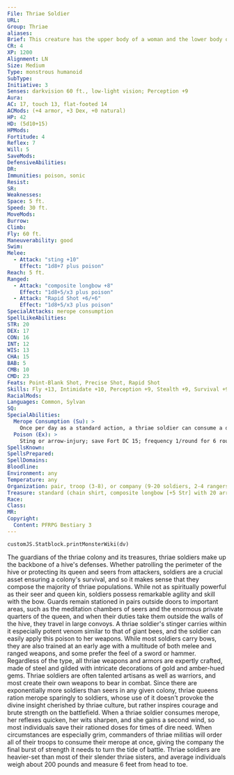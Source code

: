 ```yaml
---
File: Thriae Soldier
URL: 
Group: Thriae
aliases: 
Brief: This creature has the upper body of a woman and the lower body of a bee. She wields a longbow with uncanny skill.
CR: 4
XP: 1200
Alignment: LN
Size: Medium
Type: monstrous humanoid
SubType: 
Initiative: 3
Senses: darkvision 60 ft., low-light vision; Perception +9
Aura: 
AC: 17, touch 13, flat-footed 14
ACMods: (+4 armor, +3 Dex, +0 natural)
HP: 42
HD: (5d10+15)
HPMods: 
Fortitude: 4
Reflex: 7
Will: 5
SaveMods: 
DefensiveAbilities: 
DR: 
Immunities: poison, sonic
Resist: 
SR: 
Weaknesses: 
Space: 5 ft.
Speed: 30 ft.
MoveMods: 
Burrow: 
Climb: 
Fly: 60 ft.
Maneuverability: good
Swim: 
Melee: 
  - Attack: "sting +10"
    Effect: "1d8+7 plus poison"
Reach: 5 ft.
Ranged: 
  - Attack: "composite longbow +8"
    Effect: "1d8+5/x3 plus poison"
  - Attack: "Rapid Shot +6/+6"
    Effect: "1d8+5/x3 plus poison"
SpecialAttacks: merope consumption
SpellLikeAbilities: 
STR: 20
DEX: 17
CON: 16
INT: 12
WIS: 13
CHA: 15
BAB: 5
CMB: 10
CMD: 23
Feats: Point-Blank Shot, Precise Shot, Rapid Shot
Skills: Fly +13, Intimidate +10, Perception +9, Stealth +9, Survival +9
RacialMods: 
Languages: Common, Sylvan
SQ: 
SpecialAbilities:
  Merope Consumption (Su): >
    Once per day as a standard action, a thriae soldier can consume a dose of merope in order to enhance her combat abilities for 1d6+3 rounds. Starting on the round after the merope is consumed, the thriae soldier gains a +2 insight bonus on attack rolls and saving throws, and gains fast healing 3.
  Poison (Ex): >
    Sting or arrow-injury; save Fort DC 15; frequency 1/round for 6 rounds; effect 1d2 Str; cure 1 save. As a free action, a thriae soldier can apply her venom to an arrow as she fires the shot. The save DC is Constitution-based.
SpellsKnown: 
SpellsPrepared: 
SpellDomains: 
Bloodline: 
Environment: any
Temperature: any
Organization: pair, troop (3-8), or company (9-20 soldiers, 2-4 rangers of 3-5th level, 1-2 rogues of 4-6th level, and 1 fighter commander of 5-8th level)
Treasure: standard (chain shirt, composite longbow [+5 Str] with 20 arrows, 1 dose of merope, other treasure)
Race: 
Class: 
MR: 
Copyright:
  Content: PFRPG Bestiary 3
---
```

```dataviewjs
customJS.Statblock.printMonsterWiki(dv)
```
The guardians of the thriae colony and its treasures, thriae soldiers make up the backbone of a hive's defenses. Whether patrolling the perimeter of the hive or protecting its queen and seers from attackers, soldiers are a crucial asset ensuring a colony's survival, and so it makes sense that they compose the majority of thriae populations. While not as spiritually powerful as their seer and queen kin, soldiers possess remarkable agility and skill with the bow. Guards remain stationed in pairs outside doors to important areas, such as the meditation chambers of seers and the enormous private quarters of the queen, and when their duties take them outside the walls of the hive, they travel in large convoys.  A thriae soldier's stinger carries within it especially potent venom similar to that of giant bees, and the soldier can easily apply this poison to her weapons. While most soldiers carry bows, they are also trained at an early age with a multitude of both melee and ranged weapons, and some prefer the feel of a sword or hammer. Regardless of the type, all thriae weapons and armors are expertly crafted, made of steel and gilded with intricate decorations of gold and amber-hued gems. Thriae soldiers are often talented artisans as well as warriors, and most create their own weapons to bear in combat.  Since there are exponentially more soldiers than seers in any given colony, thriae queens ration merope sparingly to soldiers, whose use of it doesn't provoke the divine insight cherished by thriae culture, but rather inspires courage and brute strength on the battlefield. When a thriae soldier consumes merope, her reflexes quicken, her wits sharpen, and she gains a second wind, so most individuals save their rationed doses for times of dire need. When circumstances are especially grim, commanders of thriae militias will order all of their troops to consume their merope at once, giving the company the final burst of strength it needs to turn the tide of battle.  Thriae soldiers are heavier-set than most of their slender thriae sisters, and average individuals weigh about 200 pounds and measure 6 feet from head to toe.
